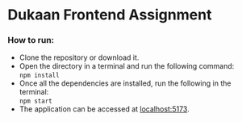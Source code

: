 # Dukaan Frontend Assignment
### How to run:
- Clone the repository or download it.
- Open the directory in a terminal and run the following command:  
    `npm install`
- Once all the dependencies are installed, run the following in the terminal:  
    `npm start`
- The application can be accessed at [localhost:5173](http://localhost:5173/).